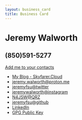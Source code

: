 ```yaml
---
layout: business_card
title: Business Card
---
```

# Jeremy Walworth

## (850)591-5277

[Add me to your contacts](/assets/jsw.vcf)

- [My Blog - Skyfarer.Cloud](https://skyfarer.cloud)
- [jeremy.walworth@proton.me](mailto:jeremy.walworth@proton.me)
- [jeremyfsu@twitter](https://twitter.com/jeremyfsu)
- [jeremywalworth@instagram](https://www.instagram.com/jeremywalworth/)
- [N4JSW@QRZ](https://www.qrz.com/lookup/n4jsw)
- [jeremyfsu@github](https://github.com/jeremyfsu)
- [LinkedIn](https://www.linkedin.com/in/jeremy-walworth-0b23374)
- [GPG Public
  Key](https://keys.openpgp.org/vks/v1/by-fingerprint/74ED78843B781DA87093193576F6F001D23D4C79)
